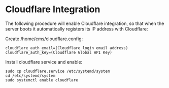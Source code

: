 # Cloudflare Integration

The following procedure will enable Cloudflare integration, so that when the server boots
it automatically registers its IP address with Cloudflare:

Create /home/cms/cloudflare.config:

```
cloudflare_auth_email=(Cloudflare login email address)
cloudflare_auth_key=(Cloudflare Global API Key)
```

Install cloudflare service and enable:

```
sudo cp cloudflare.service /etc/systemd/system
cd /etc/systemd/system
sudo systemctl enable cloudflare
```

